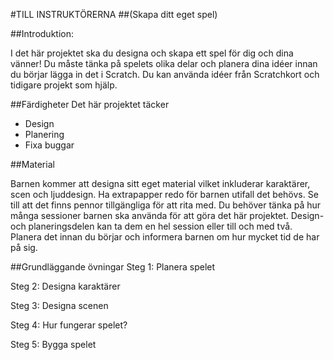 #TILL INSTRUKTÖRERNA
##(Skapa ditt eget spel)##Introduktion:
I det här projektet ska du designa och skapa ett spel för dig och dina vänner! 
Du måste tänka på spelets olika delar och planera dina idéer innan du börjar lägga in det i Scratch. Du kan använda idéer från Scratchkort och tidigare projekt som hjälp. 
##FärdigheterDet här projektet täcker 
* Design* Planering* Fixa buggar ##MaterialBarnen kommer att designa sitt eget material vilket inkluderar karaktärer, scen och ljuddesign. Ha extrapapper redo för barnen utifall det behövs. Se till att det finns pennor tillgängliga för att rita med. Du behöver tänka på hur många sessioner barnen ska använda för att göra det här projektet. Design- och planeringsdelen kan ta dem en hel session eller till och med två. Planera det innan du börjar och informera barnen om hur mycket tid de har på sig. 
##Grundläggande övningarSteg 1: Planera spelet Steg 2: Designa karaktärer  Steg 3: Designa scenen Steg 4: Hur fungerar spelet?  
Steg 5: Bygga spelet 